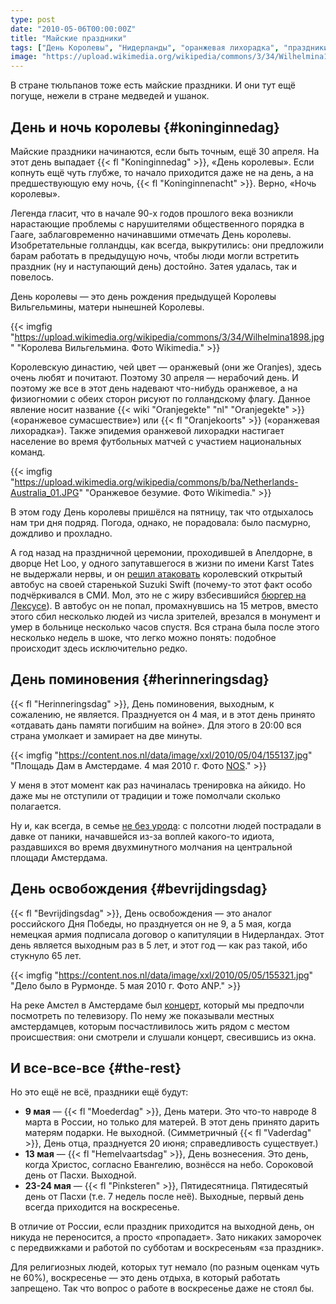 ```yaml
---
type: post
date: "2010-05-06T00:00:00Z"
title: "Майские праздники"
tags: ["День Королевы", "Нидерланды", "оранжевая лихорадка", "праздники"]
image: "https://upload.wikimedia.org/wikipedia/commons/3/34/Wilhelmina1898.jpg"
---
```


В стране тюльпанов тоже есть майские праздники. И они тут ещё погуще, нежели в стране медведей и ушанок.

## День и ночь королевы {#koninginnedag}

Майские праздники начинаются, если быть точным, ещё 30 апреля. На этот день выпадает {{< fl "Koninginnedag" >}}, «День королевы». Если копнуть ещё чуть глубже, то начало приходится даже не на день, а на предшествующую ему ночь, {{< fl "Koninginnenacht" >}}. Верно, «Ночь королевы».

<!--more-->

Легенда гласит, что в начале 90-х годов прошлого века возникли нарастающие проблемы с нарушителями общественного порядка в Гааге, заблаговременно начинавшими отмечать День королевы. Изобретательные голландцы, как всегда, выкрутились: они предложили барам работать в предыдущую ночь, чтобы люди могли встретить праздник (ну и наступающий день) достойно. Затея удалась, так и повелось.

День королевы — это день рождения предыдущей Королевы Вильгельмины, матери нынешней Королевы.

{{< imgfig "https://upload.wikimedia.org/wikipedia/commons/3/34/Wilhelmina1898.jpg" "Королева Вильгельмина. Фото Wikimedia." >}}

Королевскую династию, чей цвет — оранжевый (они же Oranjes), здесь очень любят и почитают. Поэтому 30 апреля — нерабочий день. И поэтому же все в этот день надевают что-нибудь оранжевое, а на физиогномии с обеих сторон рисуют по голландскому флагу. Данное явление носит название {{< wiki "Oranjegekte" "nl" "Oranjegekte" >}} («оранжевое сумасшествие») или {{< fl "Oranjekoorts" >}} («оранжевая лихорадка»). Также эпидемия оранжевой лихорадки настигает население во время футбольных матчей с участием национальных команд.

{{< imgfig "https://upload.wikimedia.org/wikipedia/commons/b/ba/Netherlands-Australia_01.JPG" "Оранжевое безумие. Фото Wikimedia." >}}

В этом году День королевы пришёлся на пятницу, так что отдыхалось нам три дня подряд. Погода, однако, не порадовала: было пасмурно, дождливо и прохладно.

А год назад на праздничной церемонии, проходившей в Апелдорне, в дворце Het Loo, у одного запутавшегося в жизни по имени Karst Tates не выдержали нервы, и он [решил атаковать](http://www.timesonline.co.uk/tol/news/world/europe/article6206084.ece) королевский открытый автобус на своей старенькой Suzuki Swift (почему-то этот факт особо подчёркивался в СМИ. Мол, это не с жиру взбесившийся [бюргер на Лексусе](http://www.rosbalt.ru/2010/05/06/734494.html)). В автобус он не попал, промахнувшись на 15 метров, вместо этого сбил несколько людей из числа зрителей, врезался в монумент и умер в больнице несколько часов спустя. Вся страна была после этого несколько недель в шоке, что легко можно понять: подобное происходит здесь исключительно редко.

## День поминовения {#herinneringsdag}

{{< fl "Herinneringsdag" >}}, День поминовения, выходным, к сожалению, не является. Празднуется он 4 мая, и в этот день принято «отдавать дань памяти погибшим на войне». Для этого в 20:00 вся страна умолкает и замирает на две минуты.

{{< imgfig "https://content.nos.nl/data/image/xxl/2010/05/04/155137.jpg" "Площадь Дам в Амстердаме. 4 мая 2010 г. Фото [NOS](http://nos.nl/)." >}}

У меня в этот момент как раз начиналась тренировка на айкидо. Но даже мы не отступили от традиции и тоже помолчали сколько полагается.

Ну и, как всегда, в семье [не без урода](http://www.dutchnews.nl/news/archives/2010/05/dozens_injured_in_remembrance.php): с полсотни людей пострадали в давке от паники, начавшейся из-за воплей какого-то идиота, раздавшихся во время двухминутного молчания на центральной площади Амстердама.

## День освобождения {#bevrijdingsdag}

{{< fl "Bevrijdingsdag" >}}, День освобождения — это аналог российского Дня Победы, но празднуется он не 9, а 5 мая, когда немецкая армия подписала договор о капитуляции в Нидерландах. Этот день является выходным раз в 5 лет, и этот год — как раз такой, ибо стукнуло 65 лет.

{{< imgfig "https://content.nos.nl/data/image/xxl/2010/05/05/155321.jpg" "Дело было в Рурмонде. 5 мая 2010 г. Фото ANP." >}}

На реке Амстел в Амстердаме был [концерт](http://nos.nl/video/155341-bevrijdingsdag-in-amsterdam.html), который мы предпочли посмотреть по телевизору. По нему же показывали местных амстердамцев, которым посчастливилось жить рядом с местом происшествия: они смотрели и слушали концерт, свесившись из окна.

## И все-все-все {#the-rest}

Но это ещё не всё, праздники ещё будут:

 * **9 мая** ­— {{< fl "Moederdag" >}}, День матери. Это что-то навроде 8 марта в России, но только для матерей. В этот день принято дарить матерям подарки. Не выходной. (Симметричный {{< fl "Vaderdag" >}}, День отца, празднуется 20 июня; справедливость существует.)
 * **13 мая** ­— {{< fl "Hemelvaartsdag" >}}, День вознесения. Это день, когда Христос, согласно Евангелию, вознёсся на небо. Сороковой день от Пасхи. Выходной.
 * **23-24 мая** ­— {{< fl "Pinksteren" >}}, Пятидесятница. Пятидесятый день от Пасхи (т.е. 7 недель после неё). Выходные, первый день всегда приходится на воскресенье.

В отличие от России, если праздник приходится на выходной день, он никуда не переносится, а просто «пропадает». Зато никаких заморочек с передвижками и работой по субботам и воскресеньям «за праздник».

Для религиозных людей, которых тут немало (по разным оценкам чуть не 60%), воскресенье — это день отдыха, в который работать запрещено. Так что вопрос о работе в воскресенье даже не стоял бы.
